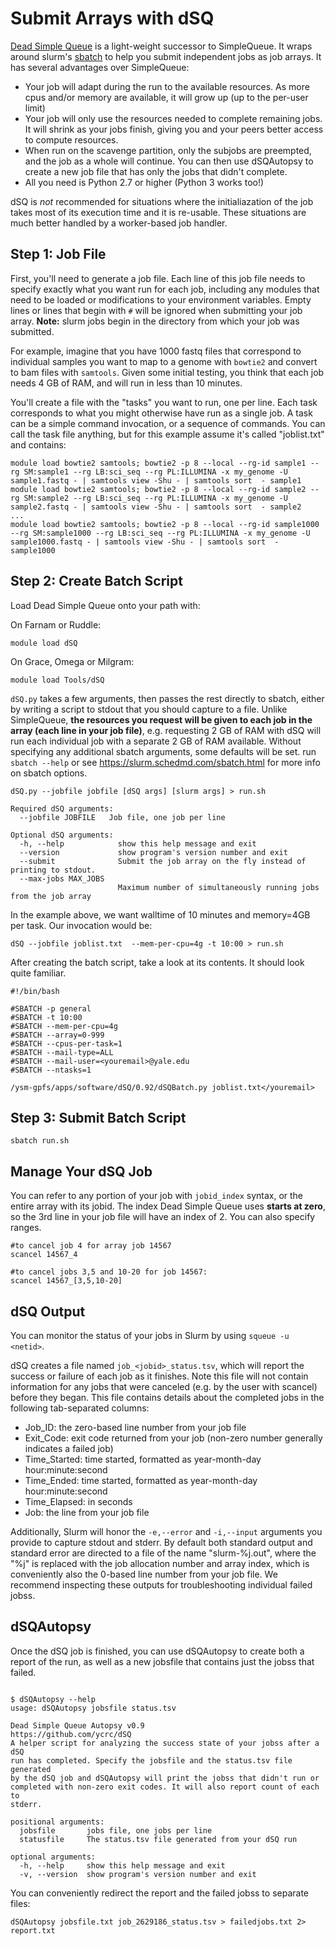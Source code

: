 # Submit Arrays with dSQ
[Dead Simple Queue](https://github.com/ycrc/dsq) is a light-weight successor to SimpleQueue. It wraps around slurm's [sbatch](https://slurm.schedmd.com/sbatch.html) to help you submit independent jobs as job arrays. It has several advantages over SimpleQueue:

*   Your job will adapt during the run to the available resources. As more cpus and/or memory are available, it will grow up (up to the per-user limit)
*   Your job will only use the resources needed to complete remaining jobs. It will shrink as your jobs finish, giving you and your peers better access to compute resources.
*   When run on the scavenge partition, only the subjobs are preempted, and the job as a whole will continue. You can then use dSQAutopsy to create a new job file that has only the jobs that didn't complete.
*   All you need is Python 2.7 or higher (Python 3 works too!)

dSQ is _not_ recommended for situations where the initialiazation of the job takes most of its execution time and it is re-usable. These situations are much better handled by a worker-based job handler.

## Step 1: Job File

First, you'll need to generate a job file. Each line of this job file needs to specify exactly what you want run for each job, including any modules that need to be loaded or modifications to your environment variables. Empty lines or lines that begin with `#` will be ignored when submitting your job array. **Note:** slurm jobs begin in the directory from which your job was submitted.

For example, imagine that you have 1000 fastq files that correspond to individual samples you want to map to a genome with `bowtie2` and convert to bam files with `samtools`. Given some initial testing, you think that each job needs 4 GB of RAM, and will run in less than 10 minutes.

You'll create a file with the "tasks" you want to run, one per line. Each task corresponds to what you might otherwise have run as a single job. A task can be a simple command invocation, or a sequence of commands. You can call the task file anything, but for this example assume it's called "joblist.txt" and contains:

```
module load bowtie2 samtools; bowtie2 -p 8 --local --rg-id sample1 --rg SM:sample1 --rg LB:sci_seq --rg PL:ILLUMINA -x my_genome -U sample1.fastq - | samtools view -Shu - | samtools sort  - sample1
module load bowtie2 samtools; bowtie2 -p 8 --local --rg-id sample2 --rg SM:sample2 --rg LB:sci_seq --rg PL:ILLUMINA -x my_genome -U sample2.fastq - | samtools view -Shu - | samtools sort  - sample2
...
module load bowtie2 samtools; bowtie2 -p 8 --local --rg-id sample1000 --rg SM:sample1000 --rg LB:sci_seq --rg PL:ILLUMINA -x my_genome -U sample1000.fastq - | samtools view -Shu - | samtools sort  - sample1000
```

## Step 2: Create Batch Script

Load Dead Simple Queue onto your path with:

On Farnam or Ruddle:

```
module load dSQ
```

On Grace, Omega or Milgram:

```
module load Tools/dSQ
```

`dSQ.py` takes a few arguments, then passes the rest directly to sbatch, either by writing a script to stdout that you should capture to a file. Unlike SimpleQueue, **the resources you request will be given to each job in the array (each line in your job file)**, e.g. requesting 2 GB of RAM with dSQ will run each individual job with a separate 2 GB of RAM available. Without specifying any additional sbatch arguments, some defaults will be set. run `sbatch --help` or see https://slurm.schedmd.com/sbatch.html for more info on sbatch options.

```
dSQ.py --jobfile jobfile [dSQ args] [slurm args] > run.sh

Required dSQ arguments:
  --jobfile JOBFILE   Job file, one job per line

Optional dSQ arguments:
  -h, --help            show this help message and exit
  --version             show program's version number and exit
  --submit              Submit the job array on the fly instead of printing to stdout.
  --max-jobs MAX_JOBS
                        Maximum number of simultaneously running jobs from the job array
```

In the example above, we want walltime of 10 minutes and memory=4GB per task. Our invocation would be:

```
dSQ --jobfile joblist.txt  --mem-per-cpu=4g -t 10:00 > run.sh
```

After creating the batch script, take a look at its contents. It should look quite familiar.

```
#!/bin/bash

#SBATCH -p general
#SBATCH -t 10:00
#SBATCH --mem-per-cpu=4g
#SBATCH --array=0-999
#SBATCH --cpus-per-task=1
#SBATCH --mail-type=ALL
#SBATCH --mail-user=<youremail>@yale.edu
#SBATCH --ntasks=1

/ysm-gpfs/apps/software/dSQ/0.92/dSQBatch.py joblist.txt</youremail> 
```

## Step 3: Submit Batch Script

```
sbatch run.sh 
```

## Manage Your dSQ Job

You can refer to any portion of your job with `jobid_index` syntax, or the entire array with its jobid. The index Dead Simple Queue uses **starts at zero**, so the 3rd line in your job file will have an index of 2\. You can also specify ranges.

```
#to cancel job 4 for array job 14567
scancel 14567_4

#to cancel jobs 3,5 and 10-20 for job 14567:
scancel 14567_[3,5,10-20]
```

## dSQ Output

You can monitor the status of your jobs in Slurm by using `squeue -u <netid>`.

dSQ creates a file named `job_<jobid>_status.tsv`, which will report the success or failure of each job as it finishes. Note this file will not contain information for any jobs that were canceled (e.g. by the user with scancel) before they began. This file contains details about the completed jobs in the following tab-separated columns:

*   Job_ID: the zero-based line number from your job file
*   Exit_Code: exit code returned from your job (non-zero number generally indicates a failed job)
*   Time_Started: time started, formatted as year-month-day hour:minute:second
*   Time_Ended: time started, formatted as year-month-day hour:minute:second
*   Time_Elapsed: in seconds
*   Job: the line from your job file

Additionally, Slurm will honor the `-e,--error` and `-i,--input` arguments you provide to capture stdout and stderr. By default both standard output and standard error are directed to a file of the name "slurm-%j.out", where the "%j" is replaced with the job allocation number and array index, which is conveniently also the 0-based line number from your job file. We recommend inspecting these outputs for troubleshooting individual failed jobss.

## dSQAutopsy

Once the dSQ job is finished, you can use dSQAutopsy to create both a report of the run, as well as a new jobsfile that contains just the jobss that failed.
```

$ dSQAutopsy --help
usage: dSQAutopsy jobsfile status.tsv

Dead Simple Queue Autopsy v0.9
https://github.com/ycrc/dSQ
A helper script for analyzing the success state of your jobss after a dSQ 
run has completed. Specify the jobsfile and the status.tsv file generated 
by the dSQ job and dSQAutopsy will print the jobss that didn't run or 
completed with non-zero exit codes. It will also report count of each to 
stderr.

positional arguments:
  jobsfile       jobs file, one jobs per line
  statusfile     The status.tsv file generated from your dSQ run

optional arguments:
  -h, --help     show this help message and exit
  -v, --version  show program's version number and exit
```

You can conveniently redirect the report and the failed jobss to separate files:

```
dSQAutopsy jobsfile.txt job_2629186_status.tsv > failedjobs.txt 2> report.txt
```